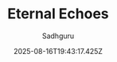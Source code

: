 ---
title: "Eternal Echoes"
date: "2025-08-16T19:43:17.425Z"
author: "Sadhguru"
read_year: "NO"
recommendation: '3'
url: /bookshelf/eternal-echoes
---
